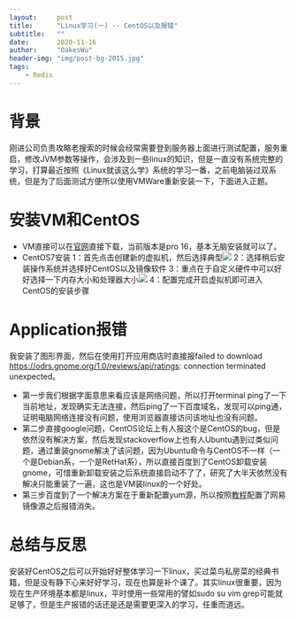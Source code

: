 ```yaml
---
layout:     post
title:      "Linux学习(一) -- CentOS以及报错"
subtitle:   ""
date:       2020-11-16
author:     "OakesWu"
header-img: "img/post-bg-2015.jpg"
tags:
    - Redis
---
```


# 背景
刚进公司负责攻略老搜索的时候会经常需要登到服务器上面进行测试配置，服务重启，修改JVM参数等操作，会涉及到一些linux的知识，但是一直没有系统完整的学习，打算最近按照《Linux就该这么学》系统的学习一番，之前电脑装过双系统，但是为了后面测试方便所以使用VMWare重新安装一下，下面进入正题。

# 安装VM和CentOS
- VM直接可以在[官网](http://www.vmware.com/cn/products/workstation-pro/workstation-pro-evaluation.html)直接下载，当前版本是pro 16，基本无脑安装就可以了。
- CentOS7安装
1：首先点击创建新的虚拟机，然后选择典型![](http://upload-images.jianshu.io/upload_images/9082703-11d4c09f58964ad5.png?imageMogr2/auto-orient/strip%7CimageView2/2/w/1240)
2：选择稍后安装操作系统并选择好CentOS以及镜像软件
3：重点在于自定义硬件中可以好好选择一下内存大小和处理器大小![](http://upload-images.jianshu.io/upload_images/9082703-de24d73d6cbba680.png?imageMogr2/auto-orient/strip%7CimageView2/2/w/1240)
4：配置完成开启虚拟机即可进入CentOS的安装步骤

# Application报错
我安装了图形界面，然后在使用打开应用商店时直接报failed to download https://odrs.gnome.org/1.0/reviews/api/ratings: connection terminated unexpected。
- 第一步我们根据字面意思来看应该是网络问题，所以打开terminal ping了一下当前地址，发现确实无法连接，然后ping了一下百度域名，发现可以ping通，证明电脑网络连接没有问题，使用浏览器直接访问该地址也没有问题。
- 第二步直接google问题，CentOS论坛上有人报这个是CentOS的bug，但是依然没有解决方案，然后发现stackoverflow上也有人Ubuntu遇到过类似问题，通过重装gnome解决了该问题，因为Ubuntu命令与CentOS不一样（一个是Debian系，一个是RetHat系），所以直接百度到了CentOS卸载安装gnome，可惜重新卸载安装之后系统直接启动不了了，研究了大半天依然没有解决只能重装了一遍，这也是VM装linux的一个好处。
- 第三步百度到了一个解决方案在于重新配置yum源，所以按照[教程](http://mirrors.163.com/.help/centos.html)配置了网易镜像源之后报错消失。

#  总结与反思
安装好CentOS之后可以开始好好整体学习一下linux，买过菜鸟私房菜的经典书籍，但是没有静下心来好好学习，现在也算是补个课了。其实linux很重要，因为现在生产环境基本都是linux，平时使用一些常用的譬如sudo su vim grep可能就足够了，但是生产报错的话还是还是需要更深入的学习，任重而道远。

